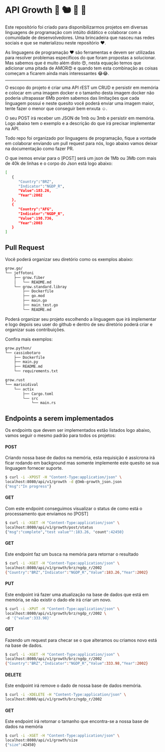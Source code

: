 # API Growth 💙 🐿️ 🐍 🦀

Este repositório foi criado para disponibilizarmos projetos em diversas linguagens de programação com intúito didático e colaborar com a comunidade de desenvolvedores. Uma brincadeira que nasceu nas redes sociais e que se materializou neste repositório ❤️.

As linguagens de programação ❤️ são ferramentas e devem ser utilizadas para resolver problemas específicos do que foram propostas a solucionar. Mas sabemos que é muito além disto 😍, nesta equação temos que adicionar uma pitada de AMOR😍 e quando tem esta combinação as coisas começam a ficarem ainda mais interessantes 😂😂.

---
O escopo do projeto é criar uma API rEST um CRUD e persistir em memória e colocar em uma imagem docker e 
o tamanho desta imagem docker não poderia ultrapassar 6Mb porém sabemos das limitações que cada linguagem possui e neste quesito você poderá enviar uma imagem maior, tente fazer o menor que conseguir bem enxuta ☺️.

O seu POST irá receber um JSON de 1mb ou 3mb e persistir em memória.
Logo abaixo tem o exemplo e a descrição do que irá precisar implementar na API.

Todo repo foi organizado por linguagens de programação, fique a vontade em colaborar enviando um
pull request para nós, logo abaixo vamos deixar na documentação como fazer PR.

O que iremos enviar para o [POST] será um json de 1Mb ou 3Mb com mais de 40k de linhas e o corpo do Json está logo abaixo:
```bash
[
   {
      "Country":"BRZ",
      "Indicator":"NGDP_R",
      "Value":183.26,
      "Year":2002
   },
   {
      "Country":"AFG",
      "Indicator":"NGDP_R",
      "Value":198.736,
      "Year":2003
   }
]
```
## Pull Request

Você poderá organizar seu diretório como os exemplos abaixo:
```bash
grow.go/
└── jeffotoni
    ├── grow.fiber
    │   └── README.md
    └── grow.standard.libray
        ├── Dockerfile
        ├── go.mod
        ├── main.go
        ├── main_test.go
        └── README.md

```
Poderá organizar seu projeto escolhendo a linguagem que irá implementar e logo depois seu user do github e dentro de seu 
diretório poderá criar e organizar suas contribuições.

Confira mais exemplos:
```bash
grow.python/
└── cassiobotaro
    ├── Dockerfile
    ├── main.py
    ├── README.md
    └── requirements.txt
```

```bash
grow.rust
└── marioidival
    └── actix
        ├── Cargo.toml
        └── src
            └── main.rs
```

## Endpoints a serem implementados
Os endpoints que devem ser implementados estão listados logo abaixo, vamos seguir o mesmo padrão para todos os projetos:

#### POST
Criando nossa base de dados na memória, esta requisição é assícrona irá ficar rodando em background mas somente implemente este quesito se sua linguagem fornecer suporte. 
```bash
$ curl -i -XPOST -H "Content-Type:application/json" \
localhost:8080/api/v1/growth -d @3mb-growth_json.json
{"msg":"In progress"}
```

#### GET
Com este endpoint conseguimos visualizar o status de como está o processamento que enviamos no [POST]
```bash
$ curl -i -XGET -H "Content-Type:application/json" \
localhost:8080/api/v1/growth/post/status
{"msg":"complete","test value"":183.26, "count":42450}
```
#### GET
Este endpoint faz um busca na memória para retornar o resultado
```bash
$ curl -i -XGET -H "Content-Type:application/json" \
localhost:8080/api/v1/growth/brz/ngdp_r/2002
{"Country":"BRZ","Indicator":"NGDP_R","Value":183.26,"Year":2002}
```
#### PUT
Este endpoint irá fazer uma atualização na base de dados que está em memória,
se não existir o dado ele irá criar um novo.
```bash
$ curl -i -XPUT -H "Content-Type:application/json" \
localhost:8080/api/v1/growth/brz/ngdp_r/2002 \
-d '{"value":333.98}'
```
#### GET
Fazendo um request para checar se o que alteramos ou criamos novo está na base de dados.
```bash
$ curl -i -XGET -H "Content-Type:application/json" \
localhost:8080/api/v1/growth/brz/ngdp_r/2002
{"Country":"BRZ","Indicator":"NGDP_R","Value":333.98,"Year":2002}
```
#### DELETE
Este endpoint irá remove o dado de nossa base de dados memória.
```bash
$ curl -i -XDELETE -H "Content-Type:application/json" \
localhost:8080/api/v1/growth/brz/ngdp_r/2002 
```
#### GET
Este endpoint irá retornar o tamanho que encontra-se a nossa base de dados na memória
```bash
$ curl -i -XGET -H "Content-Type:application/json" \
localhost:8080/api/v1/growth/size
{"size":42450}
```
